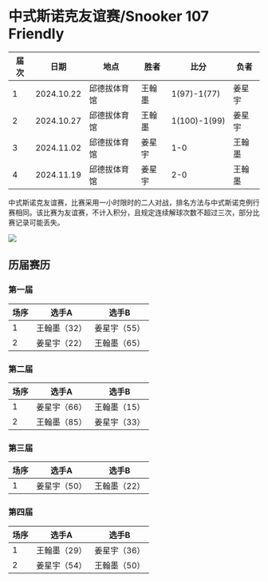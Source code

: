 # 中式斯诺克友谊赛/Snooker 107 Friendly

| 届次 | 日期        | 地点         | 胜者   | 比分 | 负者   |
| ---- | ---------- | ------------ | ------ | ------ | ------ |
| 1    | 2024.10.22 | 邱德拔体育馆 | 王翰墨 | 1(97)-1(77) | 姜星宇 |
| 2    | 2024.10.27 | 邱德拔体育馆 | 王翰墨 | 1(100)-1(99) | 姜星宇 |
| 3    | 2024.11.02 | 邱德拔体育馆 | 姜星宇 | 1-0 | 王翰墨 |
| 4    | 2024.11.19 | 邱德拔体育馆 | 姜星宇 | 2-0 | 王翰墨 |

中式斯诺克友谊赛，比赛采用一小时限时的二人对战，排名方法与中式斯诺克例行赛相同。该比赛为友谊赛，不计入积分，且规定连续解球次数不超过三次，部分比赛记录可能丢失。

![](./img/snooker_107_friendly.jpg)

## 历届赛历

### 第一届

| 场序 | 选手A        | 选手B       |
| ---- | ----------- | ----------- |
| 1    | 王翰墨（32） | 姜星宇（55） |
| 2    | 姜星宇（22） | 王翰墨（65） |

### 第二届

| 场序 | 选手A        | 选手B        |
| ---- | ------------ | ------------ |
| 1    | 姜星宇（66） | 王翰墨（15） |
| 2    | 王翰墨（85） | 姜星宇（33） |

### 第三届

| 场序 | 选手A        | 选手B        |
| ---- | ------------ | ------------ |
| 1    | 姜星宇（50） | 王翰墨（22） |

### 第四届

| 场序 | 选手A        | 选手B       |
| ---- | ----------- | ----------- |
| 1    | 王翰墨（29） | 姜星宇（36） |
| 2    | 姜星宇（54） | 王翰墨（50） |
